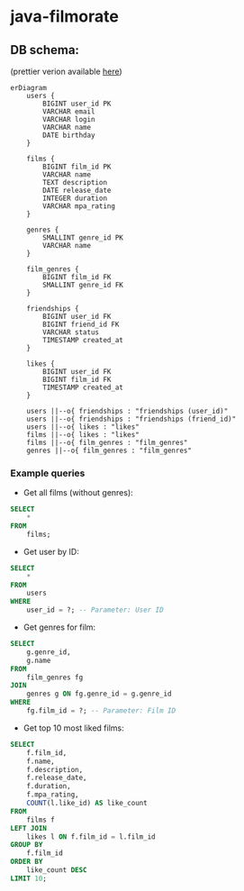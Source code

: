 # java-filmorate

## DB schema:
(prettier verion available [here](https://drive.google.com/file/d/180JIfZNXEnq3Se4-3l66gs4mYytXpNV-/view?usp=sharing))

```mermaid
erDiagram
    users {
        BIGINT user_id PK
        VARCHAR email
        VARCHAR login
        VARCHAR name
        DATE birthday
    }

    films {
        BIGINT film_id PK
        VARCHAR name
        TEXT description
        DATE release_date
        INTEGER duration
        VARCHAR mpa_rating
    }

    genres {
        SMALLINT genre_id PK
        VARCHAR name
    }

    film_genres {
        BIGINT film_id FK
        SMALLINT genre_id FK
    }

    friendships {
        BIGINT user_id FK
        BIGINT friend_id FK
        VARCHAR status
        TIMESTAMP created_at
    }

    likes {
        BIGINT user_id FK
        BIGINT film_id FK
        TIMESTAMP created_at
    }

    users ||--o{ friendships : "friendships (user_id)"
    users ||--o{ friendships : "friendships (friend_id)"
    users ||--o{ likes : "likes"
    films ||--o{ likes : "likes"
    films ||--o{ film_genres : "film_genres"
    genres ||--o{ film_genres : "film_genres"
```
### Example queries
- Get all films (without genres):
```sql
SELECT
    *
FROM
    films;
```
- Get user by ID:
```sql
SELECT
    *
FROM
    users
WHERE
    user_id = ?; -- Parameter: User ID
```
- Get genres for film:
```sql
SELECT
    g.genre_id,
    g.name
FROM
    film_genres fg
JOIN
    genres g ON fg.genre_id = g.genre_id
WHERE
    fg.film_id = ?; -- Parameter: Film ID
```
- Get top 10 most liked films:
```sql
SELECT
    f.film_id,
    f.name,
    f.description,
    f.release_date,
    f.duration,
    f.mpa_rating,
    COUNT(l.like_id) AS like_count
FROM
    films f
LEFT JOIN
    likes l ON f.film_id = l.film_id
GROUP BY
    f.film_id
ORDER BY
    like_count DESC
LIMIT 10;
```
